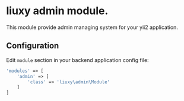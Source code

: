 liuxy admin module.
=======================
This module provide admin managing system for your yii2 application.


Configuration
-------------

Edit `module` section in your backend application config file:

```php
'modules' => [
    'admin' => [
        'class' => 'liuxy\admin\Module'
    ]
]
```